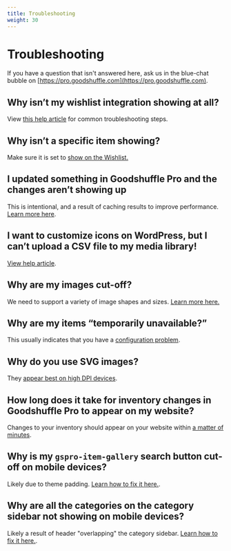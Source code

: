 ```yaml
---
title: Troubleshooting
weight: 30
---
```


# Troubleshooting

If you have a question that isn't answered here, ask us in the blue-chat bubble on [https://pro.goodshuffle.com](https://pro.goodshuffle.com).

## Why isn’t my wishlist integration showing at all?
View [this help article](https://help.goodshuffle.com/en/articles/4973679-why-isn-t-my-wishlist-integration-showing-at-all) for common troubleshooting steps.

## Why isn’t a specific item showing?
Make sure it is set to [show on the Wishlist.](https://help.goodshuffle.com/en/articles/4973967-why-isn-t-an-item-showing-in-my-wishlist)

## I updated something in Goodshuffle Pro and the changes aren’t showing up
This is intentional, and a result of caching results to improve performance. [Learn more here](https://help.goodshuffle.com/en/articles/4973980-i-updated-something-in-goodshuffle-pro-and-the-changes-aren-t-showing-up-in-my-wishlist).

## I want to customize icons on WordPress, but I can’t upload a CSV file to my media library!
[View help article](https://help.goodshuffle.com/en/articles/4974017-i-want-to-customize-icons-on-wordpress-but-i-can-t-upload-a-csv-file-to-my-media-library).  

## Why are my images cut-off?
We need to support a variety of image shapes and sizes. [Learn more here.](https://help.goodshuffle.com/en/articles/4974030-why-are-my-images-cut-off-in-my-wishlist)

## Why are my items “temporarily unavailable?”
This usually indicates that you have a [configuration problem](https://help.goodshuffle.com/en/articles/4974044-why-are-my-wishlist-items-temporarily-unavailable). 

## Why do you use SVG images?
They [appear best on high DPI devices](https://help.goodshuffle.com/en/articles/4974050-why-do-you-use-svg-images).

## How long does it take for inventory changes in Goodshuffle Pro to appear on my website?
Changes to your inventory should appear on your website within [a matter of minutes](https://help.goodshuffle.com/en/articles/4974054-how-long-does-it-take-for-inventory-changes-in-goodshuffle-pro-to-appear-on-my-website-wishlist). 

## Why is my `gspro-item-gallery` search button cut-off on mobile devices?
Likely due to theme padding. [Learn how to fix it here.](https://app.intercom.com/a/apps/rl8lfsoi/articles/articles/4993747/show).

## Why are all the categories on the category sidebar not showing on mobile devices?
Likely a result of header "overlapping" the category sidebar. [Learn how to fix it here.](https://app.intercom.com/a/apps/rl8lfsoi/articles/articles/4993992/show).
